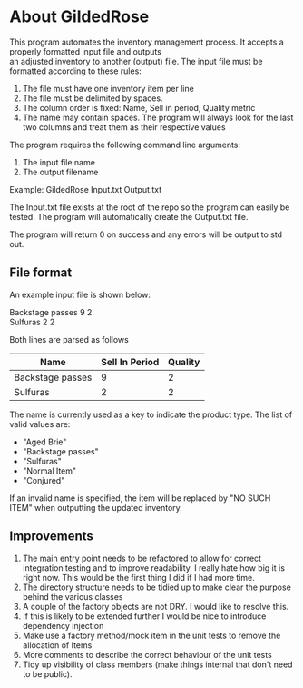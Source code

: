 ﻿# About GildedRose
This program automates the inventory management process. It accepts a properly formatted input file and outputs  
an adjusted inventory to another (output) file. The input file must be formatted according to these rules:  

1. The file must have one inventory item per line
2. The file must be delimited by spaces. 
3. The column order is fixed: Name, Sell in period, Quality metric
4. The name may contain spaces. The program will always look for the last two columns and treat them as their respective values

The program requires the following command line arguments:
1. The input file name
2. The output filename

Example: GildedRose Input.txt Output.txt

The Input.txt file exists at the root of the repo so the program can easily be tested. The program will automatically create
the Output.txt file.

The program will return 0 on success and any errors will be output to std out.

## File format
An example input file is shown below:

Backstage passes 9 2\
Sulfuras 2 2

Both lines are parsed as follows

| Name | Sell In Period | Quality |
--- | --- | --- |
| Backstage passes | 9 | 2 |
| Sulfuras | 2 | 2 |

The name is currently used as a key to indicate the product type. The list of valid values are:  
* "Aged Brie"
* "Backstage passes"
* "Sulfuras"
* "Normal Item"
* "Conjured"

If an invalid name is specified, the item will be replaced by "NO SUCH ITEM" when outputting the updated inventory.

## Improvements
1. The main entry point needs to be refactored to allow for correct integration testing and to improve readability. 
I really hate how big it is right now. This would be the first thing I did if I had more time.
2. The directory structure needs to be tidied up to make clear the purpose behind the various classes
3. A couple of the factory objects are not DRY. I would like to resolve this.
4. If this is likely to be extended further I would be nice to introduce dependency injection
5. Make use a factory method/mock item in the unit tests to remove the allocation of Items
6. More comments to describe the correct behaviour of the  unit tests
7. Tidy up visibility of class members (make things internal that don't need to be public).
  
